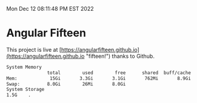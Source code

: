 Mon Dec 12 08:11:48 PM EST 2022

# Angular Fifteen


This project is live at [https://angularfifteen.github.io](https://angularfifteen.github.io "fifteen!") thanks to Github.

```bash
System Memory
               total        used        free      shared  buff/cache   available
Mem:            15Gi       3.3Gi       3.1Gi       762Mi       8.9Gi        10Gi
Swap:          8.0Gi        26Mi       8.0Gi
System Storage
1.5G	.
```
